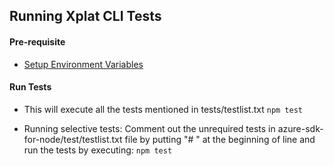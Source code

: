 ## Running Xplat CLI Tests

#### Pre-requisite

* [Setup Environment Variables](./EnvironmentVariables.md)

#### Run Tests
* This will execute all the tests mentioned in tests/testlist.txt ```npm test```

* Running selective tests:
  Comment out the unrequired tests in azure-sdk-for-node/test/testlist.txt file by putting "# " at the beginning of line and run the tests by executing: ```npm test```
